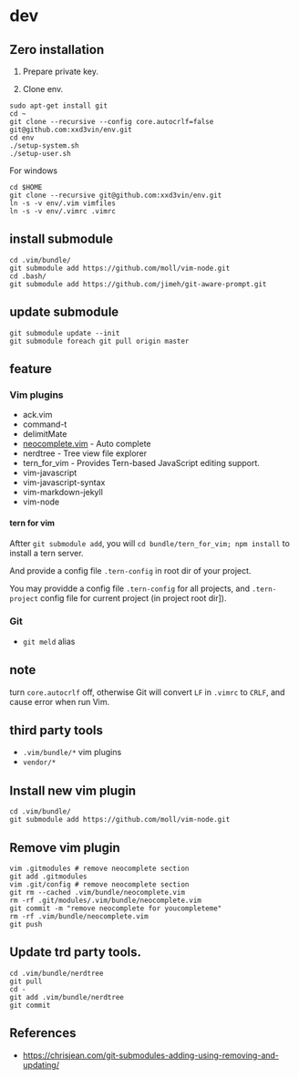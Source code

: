 dev
===

## Zero installation

1. Prepare private key.

2. Clone env.

```
sudo apt-get install git
cd ~
git clone --recursive --config core.autocrlf=false git@github.com:xxd3vin/env.git
cd env
./setup-system.sh
./setup-user.sh
```

For windows

```
cd $HOME
git clone --recursive git@github.com:xxd3vin/env.git
ln -s -v env/.vim vimfiles
ln -s -v env/.vimrc .vimrc
```

## install submodule

```
cd .vim/bundle/
git submodule add https://github.com/moll/vim-node.git
cd .bash/
git submodule add https://github.com/jimeh/git-aware-prompt.git
```

## update submodule

```
git submodule update --init
git submodule foreach git pull origin master
```

## feature

### Vim plugins

- ack.vim
- command-t
- delimitMate
- [neocomplete.vim](https://github.com/Shougo/neocomplete.vim) - Auto complete
- nerdtree - Tree view file explorer
- tern_for_vim - Provides Tern-based JavaScript editing support.
- vim-javascript
- vim-javascript-syntax
- vim-markdown-jekyll
- vim-node

#### tern for vim

Aftter `git submodule add`, you will `cd bundle/tern_for_vim; npm install` to
install a tern server.

And provide a config file `.tern-config` in root dir of your project.

You may providde a config file `.tern-config` for all projects, and
`.tern-project` config file for current project (in project root dir]).

### Git

- `git meld` alias

## note

turn `core.autocrlf` off, otherwise Git will convert `LF` in `.vimrc` to `CRLF`, and cause error when run Vim.

## third party tools

- `.vim/bundle/*` vim plugins
- `vendor/*`

## Install new vim plugin

```
cd .vim/bundle/
git submodule add https://github.com/moll/vim-node.git
```

## Remove vim plugin

```
vim .gitmodules # remove neocomplete section
git add .gitmodules
vim .git/config # remove neocomplete section
git rm --cached .vim/bundle/neocomplete.vim
rm -rf .git/modules/.vim/bundle/neocomplete.vim
git commit -m "remove neocomplete for youcompleteme"
rm -rf .vim/bundle/neocomplete.vim
git push
```

## Update trd party tools.

```
cd .vim/bundle/nerdtree
git pull
cd -
git add .vim/bundle/nerdtree
git commit
```

## References

- https://chrisjean.com/git-submodules-adding-using-removing-and-updating/
